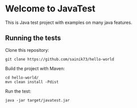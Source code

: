 # Welcome to JavaTest

This is Java test project with examples on many java features.

Running the tests
-----------------

Clone this repository:

`git clone https://github.com/sainik73/hello-world`

Build the project with Maven:

```
cd hello-world/
mvn clean install -Pdist
```

Run the test:

`java -jar target/javatest.jar`